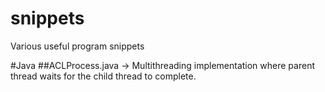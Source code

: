 # snippets
Various useful program snippets

#Java
##ACLProcess.java -> Multithreading implementation where parent thread waits for the child thread to complete.
